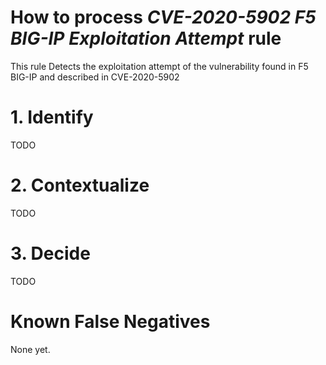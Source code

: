 # How to process *CVE-2020-5902 F5 BIG-IP Exploitation Attempt* rule
This rule Detects the exploitation attempt of the vulnerability found in F5 BIG-IP and described in CVE-2020-5902

# 1. Identify
TODO

# 2. Contextualize
TODO

# 3. Decide
TODO

# Known False Negatives
None yet.
